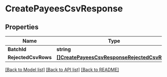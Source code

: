 # CreatePayeesCsvResponse

## Properties

Name | Type | Description | Notes
------------ | ------------- | ------------- | -------------
**BatchId** | **string** |  | [optional] 
**RejectedCsvRows** | [**[]CreatePayeesCsvResponseRejectedCsvRows**](CreatePayeesCSVResponse_rejectedCsvRows.md) |  | [optional] 

[[Back to Model list]](../README.md#documentation-for-models) [[Back to API list]](../README.md#documentation-for-api-endpoints) [[Back to README]](../README.md)


